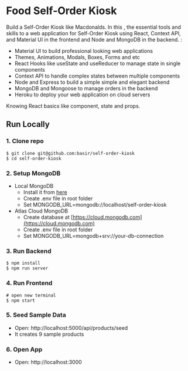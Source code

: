 # Food Self-Order Kiosk
Build a Self-Order Kiosk like Macdonalds. In this , the essential tools and skills to a web application for Self-Order Kiosk using React, Context API, and Material UI in the frontend and Node and MongoDB in the backend.
: 
- Material UI to build professional looking web applications
- Themes, Animations, Modals, Boxes, Forms and etc
- React Hooks like useState and useReducer to manage state in single components
- Context API to handle complex states between multiple components
-  Node and Express to build a simple simple and elegant backend
- MongoDB and Mongoose to manage orders in the backend
- Heroku to deploy your web application on cloud servers

Knowing React basics like component, state and props.

## Run Locally

### 1. Clone repo

```
$ git clone git@github.com:basir/self-order-kiosk
$ cd self-order-kiosk
```

### 2. Setup MongoDB

- Local MongoDB
  - Install it from [here](https://www.mongodb.com/try/download/community)
  - Create .env file in root folder
  - Set MONGODB_URL=mongodb://localhost/self-order-kiosk  
- Atlas Cloud MongoDB
  - Create database at [https://cloud.mongodb.com](https://cloud.mongodb.com)
  - Create .env file in root folder
  - Set MONGODB_URL=mongodb+srv://your-db-connection

### 3. Run Backend

```
$ npm install
$ npm run server
```

### 4. Run Frontend

```
# open new terminal
$ npm start
```

### 5. Seed Sample Data

- Open: http://localhost:5000/api/products/seed
- It creates 9 sample products

### 6. Open App

- Open: http://localhost:3000
